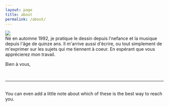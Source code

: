 ```yaml
---
layout: page
title: about
permalink: /about/
---
```


<img class="col one right" src="/img/prof_pic.jpg">

<br/>
Né en automne 1992, je pratique le dessin depuis l'nefance et la musique depuis l'âge de quinze ans. Il m'arrive aussi d'écrire, ou tout simplement de m'exprimer sur les sujets qui me tiennent à coeur. En espérant que vous apprécierez mon travail.

Bien à vous,


<br/>
<hr/>
<br/>
<span class="contacticon center">
	<a href="mailto:you@example.com"><i class="fa fa-envelope-square"></i></a>
	<a href="https://github.com" target="_blank"><i class="fa fa-github-square"></i></a>
	<a href="https://www.linkedin.com" target="_blank"><i class="fa fa-linkedin-square"></i></a>
	<a href="http://tumblr.com" target="_blank"><i class="fa fa-tumblr-square"></i></a>
	<a href="https://twitter.com" target="_blank"><i class="fa fa-twitter-square"></i></a>
</span>

<div class="col three caption">
	You can even add a little note about which of these is the best way to reach you.
</div>

